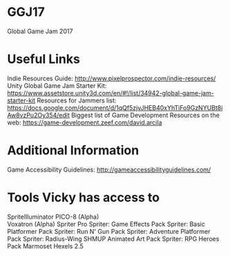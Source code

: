 # GGJ17
Global Game Jam 2017

# Useful Links
Indie Resources Guide: http://www.pixelprospector.com/indie-resources/
Unity Global Game Jam Starter Kit: https://www.assetstore.unity3d.com/en/#!/list/34942-global-game-jam-starter-kit
Resources for Jammers list: https://docs.google.com/document/d/1qQf5zjvJHEB40xYhTiFo9GzNYUBt8iAw8vzPu2Oy354/edit
Biggest list of Game Development Resources on the web: https://game-development.zeef.com/david.arcila

# Additional Information
Game Accessibility Guidelines: http://gameaccessibilityguidelines.com/

# Tools Vicky has access to
SpriteIlluminator
PICO-8 (Alpha)	
Voxatron (Alpha)
Spriter Pro
Spriter: Game Effects Pack
Spriter: Basic Platformer Pack
Spriter: Run N' Gun Pack
Spriter: Adventure Platformer Pack
Spriter: Radius-Wing SHMUP Animated Art Pack
Spriter: RPG Heroes Pack
Marmoset Hexels 2.5
